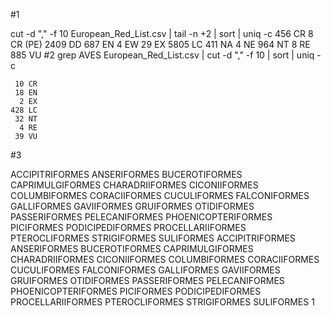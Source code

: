 #1 

cut -d "," -f 10 European_Red_List.csv | tail -n +2 | sort | uniq -c
    456 CR
      8 CR (PE)
   2409 DD
    687 EN
      4 EW
     29 EX
   5805 LC
    411 NA
      4 NE
    964 NT
      8 RE
    885 VU
#2 
grep AVES European_Red_List.csv | cut -d "," -f 10 | sort | uniq -c

     10 CR
     18 EN
      2 EX
    428 LC
     32 NT
      4 RE
     39 VU
#3 

ACCIPITRIFORMES
ANSERIFORMES
BUCEROTIFORMES
CAPRIMULGIFORMES
CHARADRIIFORMES
CICONIIFORMES
COLUMBIFORMES
CORACIIFORMES
CUCULIFORMES
FALCONIFORMES
GALLIFORMES
GAVIIFORMES
GRUIFORMES
OTIDIFORMES
PASSERIFORMES
PELECANIFORMES
PHOENICOPTERIFORMES
PICIFORMES
PODICIPEDIFORMES
PROCELLARIIFORMES
PTEROCLIFORMES
STRIGIFORMES
SULIFORMES
ACCIPITRIFORMES
ANSERIFORMES
BUCEROTIFORMES
CAPRIMULGIFORMES
CHARADRIIFORMES
CICONIIFORMES
COLUMBIFORMES
CORACIIFORMES
CUCULIFORMES
FALCONIFORMES
GALLIFORMES
GAVIIFORMES
GRUIFORMES
OTIDIFORMES
PASSERIFORMES
PELECANIFORMES
PHOENICOPTERIFORMES
PICIFORMES
PODICIPEDIFORMES
PROCELLARIIFORMES
PTEROCLIFORMES
STRIGIFORMES
SULIFORMES
1
